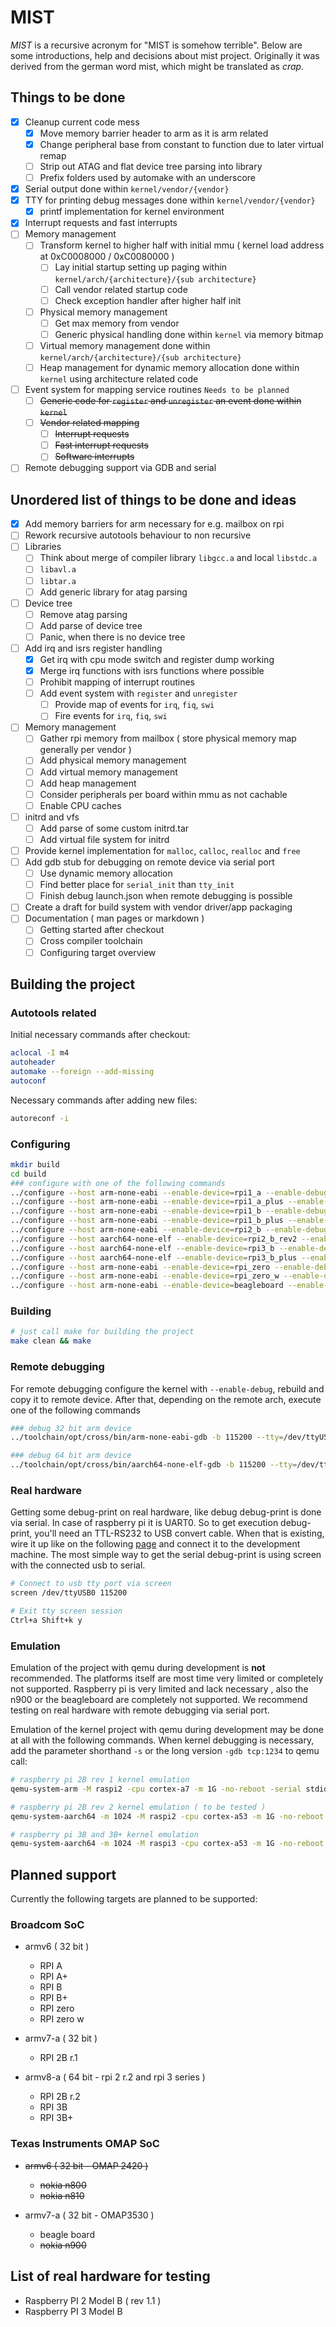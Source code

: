 # MIST

_MIST_ is a recursive acronym for "MIST is somehow terrible". Below are some introductions, help and decisions about mist project. Originally it was derived from the german word mist, which might be translated as _crap_.

## Things to be done

* [x] Cleanup current code mess
  * [x] Move memory barrier header to arm as it is arm related
  * [x] Change peripheral base from constant to function due to later virtual remap
  * [ ] Strip out ATAG and flat device tree parsing into library
  * [ ] Prefix folders used by automake with an underscore
* [x] Serial output done within `kernel/vendor/{vendor}`
* [x] TTY for printing debug messages done within `kernel/vendor/{vendor}`
  * [x] printf implementation for kernel environment
* [x] Interrupt requests and fast interrupts
* [ ] Memory management
  * [ ] Transform kernel to higher half with initial mmu ( kernel load address at 0xC0008000 / 0xC0080000 )
    * [ ] Lay initial startup setting up paging within `kernel/arch/{architecture}/{sub architecture}`
    * [ ] Call vendor related startup code
    * [ ] Check exception handler after higher half init
  * [ ] Physical memory management
    * [ ] Get max memory from vendor
    * [ ] Generic physical handling done within `kernel` via memory bitmap
  * [ ] Virtual memory management done within `kernel/arch/{architecture}/{sub architecture}`
  * [ ] Heap management for dynamic memory allocation done within `kernel` using architecture related code
* [ ] Event system for mapping service routines `Needs to be planned`
  * [ ] ~~Generic code for `register` and `unregister` an event done within `kernel`~~
  * [ ] ~~Vendor related mapping~~
    * [ ] ~~Interrupt requests~~
    * [ ] ~~Fast interrupt requests~~
    * [ ] ~~Software interrupts~~
* [ ] Remote debugging support via GDB and serial

## Unordered list of things to be done and ideas

* [x] Add memory barriers for arm necessary for e.g. mailbox on rpi
* [ ] Rework recursive autotools behaviour to non recursive
* [ ] Libraries
  * [ ] Think about merge of compiler library `libgcc.a` and local `libstdc.a`
  * [ ] `libavl.a`
  * [ ] `libtar.a`
  * [ ] Add generic library for atag parsing
* [ ] Device tree
  * [ ] Remove atag parsing
  * [ ] Add parse of device tree
  * [ ] Panic, when there is no device tree
* [ ] Add irq and isrs register handling
  * [x] Get irq with cpu mode switch and register dump working
  * [x] Merge irq functions with isrs functions where possible
  * [ ] Prohibit mapping of interrupt routines
  * [ ] Add event system with `register` and `unregister`
    * [ ] Provide map of events for `irq`, `fiq`, `swi`
    * [ ] Fire events for `irq`, `fiq`, `swi`
* [ ] Memory management
  * [ ] Gather rpi memory from mailbox ( store physical memory map generally per vendor )
  * [ ] Add physical memory management
  * [ ] Add virtual memory management
  * [ ] Add heap management
  * [ ] Consider peripherals per board within mmu as not cachable
  * [ ] Enable CPU caches
* [ ] initrd and vfs
  * [ ] Add parse of some custom initrd.tar
  * [ ] Add virtual file system for initrd
* [ ] Provide kernel implementation for `malloc`, `calloc`, `realloc` and `free`
* [ ] Add gdb stub for debugging on remote device via serial port
  * [ ] Use dynamic memory allocation
  * [ ] Find better place for `serial_init` than `tty_init`
  * [ ] Finish debug launch.json when remote debugging is possible
* [ ] Create a draft for build system with vendor driver/app packaging
* [ ] Documentation ( man pages or markdown )
  * [ ] Getting started after checkout
  * [ ] Cross compiler toolchain
  * [ ] Configuring target overview

## Building the project

### Autotools related

Initial necessary commands after checkout:

```bash
aclocal -I m4
autoheader
automake --foreign --add-missing
autoconf
```

Necessary commands after adding new files:

```bash
autoreconf -i
```

### Configuring

```bash
mkdir build
cd build
### configure with one of the following commands
../configure --host arm-none-eabi --enable-device=rpi1_a --enable-debug --enable-kernel-print
../configure --host arm-none-eabi --enable-device=rpi1_a_plus --enable-debug --enable-kernel-print
../configure --host arm-none-eabi --enable-device=rpi1_b --enable-debug --enable-kernel-print
../configure --host arm-none-eabi --enable-device=rpi1_b_plus --enable-debug --enable-kernel-print
../configure --host arm-none-eabi --enable-device=rpi2_b --enable-debug --enable-kernel-print
../configure --host aarch64-none-elf --enable-device=rpi2_b_rev2 --enable-debug --enable-kernel-print
../configure --host aarch64-none-elf --enable-device=rpi3_b --enable-debug --enable-kernel-print
../configure --host aarch64-none-elf --enable-device=rpi3_b_plus --enable-debug --enable-kernel-print
../configure --host arm-none-eabi --enable-device=rpi_zero --enable-debug --enable-kernel-print
../configure --host arm-none-eabi --enable-device=rpi_zero_w --enable-debug --enable-kernel-print
../configure --host arm-none-eabi --enable-device=beagleboard --enable-debug --enable-kernel-print
```

### Building

```bash
# just call make for building the project
make clean && make
```

### Remote debugging

For remote debugging configure the kernel with `--enable-debug`, rebuild and copy it to remote device. After that, depending on the remote arch, execute one of the following commands
```bash
### debug 32 bit arm device
../toolchain/opt/cross/bin/arm-none-eabi-gdb -b 115200 --tty=/dev/ttyUSB0 ./src/kernel/vendor/rpi/kernel.zwerg ./src/kernel/vendor/rpi/kernel.map

### debug 64 bit arm device
../toolchain/opt/cross/bin/aarch64-none-elf-gdb -b 115200 --tty=/dev/ttyUSB0 ./src/kernel/vendor/rpi/kernel.zwerg ./src/kernel/vendor/rpi/kernel.map
```

### Real hardware

Getting some debug-print on real hardware, like debug debug-print is done via serial. In case of raspberry pi it is UART0. So to get execution debug-print, you'll need an TTL-RS232 to USB convert cable. When that is existing, wire it up like on the following [page](https://blog.christophersmart.com/2016/10/27/building-and-booting-upstream-linux-and-u-boot-for-raspberry-pi-23-arm-boards/) and connect it to the development machine. The most simple way to get the serial debug-print is using screen with the connected usb to serial.

```bash
# Connect to usb tty port via screen
screen /dev/ttyUSB0 115200

# Exit tty screen session
Ctrl+a Shift+k y
```

### Emulation

Emulation of the project with qemu during development is **not** recommended. The platforms itself are most time very limited or completely not supported. Raspberry pi is very limited and lack necessary , also the n900 or the beagleboard are completely not supported. We recommend testing on real hardware with remote debugging via serial port.

Emulation of the kernel project with qemu during development may be done at all with the following commands. When kernel debugging is necessary, add the parameter shorthand `-s` or the long version `-gdb tcp:1234` to qemu call:

```bash
# raspberry pi 2B rev 1 kernel emulation
qemu-system-arm -M raspi2 -cpu cortex-a7 -m 1G -no-reboot -serial stdio -kernel ./src/kernel/vendor/rpi/kernel_qemu -dtb ../src/kernel/vendor/rpi/device/bcm2709-rpi-2-b.dtb

# raspberry pi 2B rev 2 kernel emulation ( to be tested )
qemu-system-aarch64 -m 1024 -M raspi2 -cpu cortex-a53 -m 1G -no-reboot -serial stdio -kernel ./src/kernel/vendor/rpi/kernel_qemu -dtb ../src/kernel/vendor/rpi/device/bcm2709-rpi-2-b.dtb

# raspberry pi 3B and 3B+ kernel emulation
qemu-system-aarch64 -m 1024 -M raspi3 -cpu cortex-a53 -m 1G -no-reboot -serial stdio -kernel ./src/kernel/vendor/rpi/kernel_qemu -dtb ../src/kernel/vendor/rpi/device/bcm2710-rpi-3-b.dtb
```

## Planned support

Currently the following targets are planned to be supported:

### Broadcom SoC

* armv6 ( 32 bit )
  * RPI A
  * RPI A+
  * RPI B
  * RPI B+
  * RPI zero
  * RPI zero w

* armv7-a ( 32 bit )
  * RPI 2B r.1

* armv8-a ( 64 bit - rpi 2 r.2 and rpi 3 series )
  * RPI 2B r.2
  * RPI 3B
  * RPI 3B+

### Texas Instruments OMAP SoC

* ~~armv6 ( 32 bit - OMAP 2420 )~~
  * ~~nokia n800~~
  * ~~nokia n810~~

* armv7-a ( 32 bit - OMAP3530 )
  * beagle board
  * ~~nokia n900~~

## List of real hardware for testing

* Raspberry PI 2 Model B ( rev 1.1 )
* Raspberry PI 3 Model B
